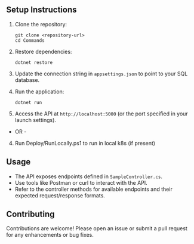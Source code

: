## Setup Instructions

1. Clone the repository:
   ```
   git clone <repository-url>
   cd Commands
   ```

2. Restore dependencies:
   ```
   dotnet restore
   ```

3. Update the connection string in `appsettings.json` to point to your SQL database.

4. Run the application:
   ```
   dotnet run
   ```

5. Access the API at `http://localhost:5000` (or the port specified in your launch settings).

- OR -

4. Run Deploy/RunLocally.ps1 to run in local k8s (if present)

## Usage

- The API exposes endpoints defined in `SampleController.cs`.
- Use tools like Postman or curl to interact with the API.
- Refer to the controller methods for available endpoints and their expected request/response formats.

## Contributing

Contributions are welcome! Please open an issue or submit a pull request for any enhancements or bug fixes.